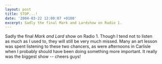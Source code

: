 ```yaml
---
layout: post
title: STOP...!
date: '2004-03-22 12:00:07 +0100'
excerpt: Sadly the final Mark and Lardshow on Radio 1.
---
```

Sadly the final <cite>Mark and Lard</cite> show on Radio 1. Though I tend not to listen as much as I used to, they will still be very much missed. Many an art lesson was spent listening to these two chancers, as were afternoons in Carlisle when I probably should have been doing something more important. It really was the biggest show -- cheers guys!
